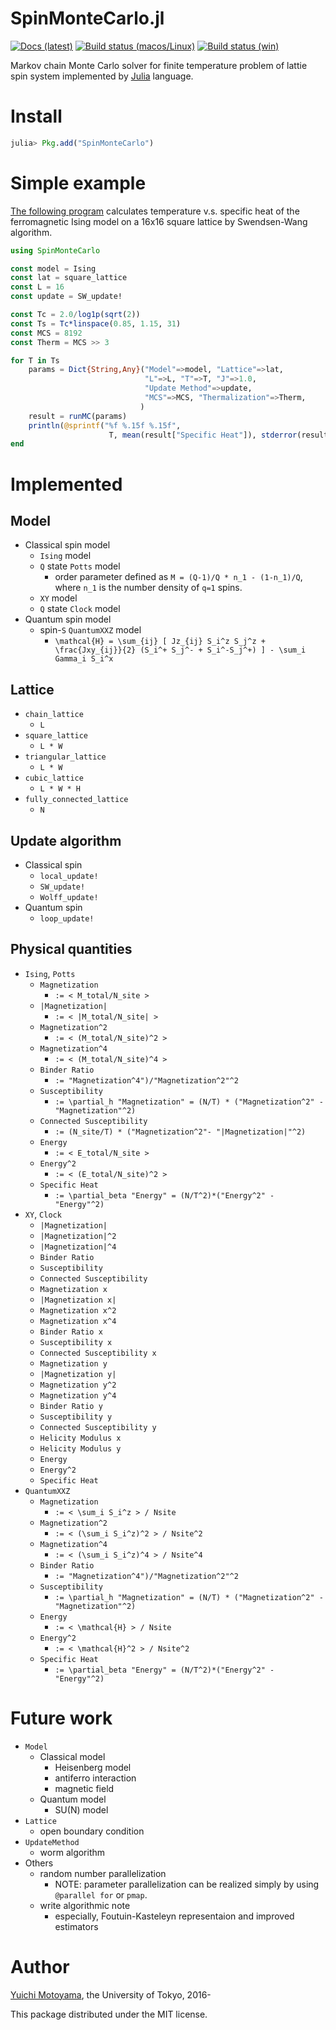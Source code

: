 # SpinMonteCarlo.jl
<!--[![Docs (stable)](https://img.shields.io/badge/docs-stable-blue.svg)](https://yomichi.github.io/SpinMonteCarlo.jl/stable)-->
[![Docs (latest)](https://img.shields.io/badge/docs-latest-blue.svg)](https://yomichi.github.io/SpinMonteCarlo.jl/latest)
[![Build status (macos/Linux)](https://travis-ci.org/yomichi/SpinMonteCarlo.jl.svg)](https://travis-ci.org/yomichi/SpinMonteCarlo.jl)
[![Build status (win)](https://ci.appveyor.com/api/projects/status/ooxw9wusg26bklq3?svg=true)](https://ci.appveyor.com/project/yomichi/spinmontecarlo-jl)

Markov chain Monte Carlo solver for finite temperature problem of lattie spin system implemented by [Julia](https://julialang.org) language.

# Install

``` julia
julia> Pkg.add("SpinMonteCarlo")
```

# Simple example

[The following program](example/ising.jl) calculates temperature v.s. specific heat of the ferromagnetic Ising model on a 16x16 square lattice by Swendsen-Wang algorithm.

``` julia
using SpinMonteCarlo

const model = Ising
const lat = square_lattice
const L = 16
const update = SW_update!

const Tc = 2.0/log1p(sqrt(2))
const Ts = Tc*linspace(0.85, 1.15, 31)
const MCS = 8192
const Therm = MCS >> 3

for T in Ts
    params = Dict{String,Any}("Model"=>model, "Lattice"=>lat,
                              "L"=>L, "T"=>T, "J"=>1.0,
                              "Update Method"=>update,
                              "MCS"=>MCS, "Thermalization"=>Therm,
                             )
    result = runMC(params)
    println(@sprintf("%f %.15f %.15f",
                      T, mean(result["Specific Heat"]), stderror(result["Specific Heat"])))
end
```

# Implemented 

## Model
- Classical spin model
    - `Ising` model
    - `Q` state `Potts` model
        - order parameter defined as `M = (Q-1)/Q * n_1 - (1-n_1)/Q`, where `n_1` is the number density of `q=1` spins.
    - `XY` model
    - `Q` state `Clock` model
- Quantum spin model
    - spin-`S` `QuantumXXZ` model
        - `\mathcal{H} = \sum_{ij} [ Jz_{ij} S_i^z S_j^z + \frac{Jxy_{ij}}{2} (S_i^+ S_j^- + S_i^-S_j^+) ] - \sum_i Gamma_i S_i^x`

## Lattice
- `chain_lattice`
    - `L`
- `square_lattice`
    - `L * W`
- `triangular_lattice`
    - `L * W`
- `cubic_lattice`
    - `L * W * H`
- `fully_connected_lattice`
    - `N`

## Update algorithm
- Classical spin
    - `local_update!`
    - `SW_update!`
    - `Wolff_update!`
- Quantum spin
    - `loop_update!`

## Physical quantities
- `Ising`, `Potts`
    - `Magnetization`
        - `:= < M_total/N_site >`
    - `|Magnetization|`
        - `:= < |M_total/N_site| >`
    - `Magnetization^2`
        - `:= < (M_total/N_site)^2 >`
    - `Magnetization^4`
        - `:= < (M_total/N_site)^4 >`
    - `Binder Ratio`
        - `:= "Magnetization^4")/"Magnetization^2"^2`
    - `Susceptibility`
        - `:= \partial_h "Magnetization" = (N/T) * ("Magnetization^2" - "Magnetization"^2)`
    - `Connected Susceptibility`
        - `:= (N_site/T) * ("Magnetization^2"- "|Magnetization|"^2)`
    - `Energy`
        - `:= < E_total/N_site >`
    - `Energy^2`
        - `:= < (E_total/N_site)^2 >`
    - `Specific Heat`
        - `:= \partial_beta "Energy" = (N/T^2)*("Energy^2" - "Energy"^2)`
- `XY`, `Clock`
    - `|Magnetization|`
    - `|Magnetization|^2`
    - `|Magnetization|^4`
    - `Binder Ratio`
    - `Susceptibility`
    - `Connected Susceptibility`
    - `Magnetization x`
    - `|Magnetization x|`
    - `Magnetization x^2`
    - `Magnetization x^4`
    - `Binder Ratio x`
    - `Susceptibility x`
    - `Connected Susceptibility x`
    - `Magnetization y`
    - `|Magnetization y|`
    - `Magnetization y^2`
    - `Magnetization y^4`
    - `Binder Ratio y`
    - `Susceptibility y`
    - `Connected Susceptibility y`
    - `Helicity Modulus x`
    - `Helicity Modulus y`
    - `Energy`
    - `Energy^2`
    - `Specific Heat`
- `QuantumXXZ`
    - `Magnetization`
        - `:= < \sum_i S_i^z > / Nsite`
    - `Magnetization^2`
        - `:= < (\sum_i S_i^z)^2 > / Nsite^2`
    - `Magnetization^4`
        - `:= < (\sum_i S_i^z)^4 > / Nsite^4`
    - `Binder Ratio`
        - `:= "Magnetization^4")/"Magnetization^2"^2`
    - `Susceptibility`
        - `:= \partial_h "Magnetization" = (N/T) * ("Magnetization^2" - "Magnetization"^2)`
    - `Energy`
        - `:= < \mathcal{H} > / Nsite`
    - `Energy^2`
        - `:= < \mathcal{H}^2 > / Nsite^2`
    - `Specific Heat`
        - `:= \partial_beta "Energy" = (N/T^2)*("Energy^2" - "Energy"^2)`

# Future work
- `Model`
    - Classical model
        - Heisenberg model
        - antiferro interaction
        - magnetic field
    - Quantum model
        - SU(N) model
- `Lattice`
    - open boundary condition
- `UpdateMethod`
    - worm algorithm
- Others
    - random number parallelization
        - NOTE: parameter parallelization can be realized simply by using `@parallel for` or `pmap`.
    - write algorithmic note
        - especially, Foutuin-Kasteleyn representaion and improved estimators

# Author
[Yuichi Motoyama](https://github.com/yomichi), the University of Tokyo, 2016-

This package distributed under the MIT license.

